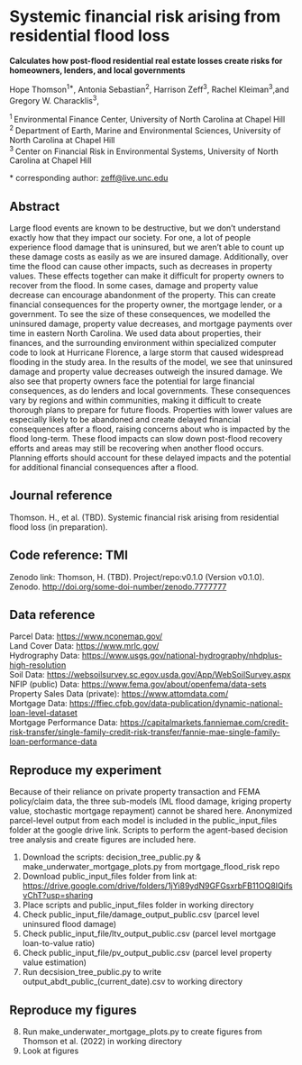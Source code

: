 # Systemic financial risk arising from residential flood loss

**Calculates how post-flood residential real estate losses create risks for homeowners, lenders, and local governments**

Hope Thomson<sup>1\*</sup>, Antonia Sebastian<sup>2</sup>, Harrison Zeff<sup>3</sup>, Rachel Kleiman<sup>3</sup>,and Gregory W. Characklis<sup>3</sup>,

<sup>1 </sup> Environmental Finance Center, University of North Carolina at Chapel Hill<br/>
<sup>2 </sup> Department of Earth, Marine and Environmental Sciences, University of North Carolina at Chapel Hill<br/>
<sup>3 </sup> Center on Financial Risk in Environmental Systems, University of North Carolina at Chapel Hill<br/>


\* corresponding author:  zeff@live.unc.edu

## Abstract
Large flood events are known to be destructive, but we don’t understand exactly how that they impact our society. For one, a lot of people experience flood damage that is uninsured, but we aren’t able to count up these damage costs as easily as we are insured damage. Additionally, over time the flood can cause other impacts, such as decreases in property values. These effects together can make it difficult for property owners to recover from the flood. In some cases, damage and property value decrease can encourage abandonment of the property. This can create financial consequences for the property owner, the mortgage lender, or a government.
To see the size of these consequences, we modelled the uninsured damage, property value decreases, and mortgage payments over time in eastern North Carolina. We used data about properties, their finances, and the surrounding environment within specialized computer code to look at Hurricane Florence, a large storm that caused widespread flooding in the study area. In the results of the model, we see that uninsured damage and property value decreases outweigh the insured damage. We also see that property owners face the potential for large financial consequences, as do lenders and local governments. These consequences vary by regions and within communities, making it difficult to create thorough plans to prepare for future floods. Properties with lower values are especially likely to be abandoned and create delayed financial consequences after a flood, raising concerns about who is impacted by the flood long-term. These flood impacts can slow down post-flood recovery efforts and areas may still be recovering when another flood occurs. Planning efforts should account for these delayed impacts and the potential for additional financial consequences after a flood.
## Journal reference
Thomson. H., et al. (TBD). Systemic financial risk arising from residential flood loss (in preparation).

## Code reference: TMI
Zenodo link:
Thomson, H. (TBD). Project/repo:v0.1.0 (Version v0.1.0). Zenodo. http://doi.org/some-doi-number/zenodo.7777777

## Data reference
Parcel Data: https://www.nconemap.gov/<br/>
Land Cover Data: https://www.mrlc.gov/<br/>
Hydrography Data: https://www.usgs.gov/national-hydrography/nhdplus-high-resolution<br/>
Soil Data: https://websoilsurvey.sc.egov.usda.gov/App/WebSoilSurvey.aspx<br/>
NFIP (public) Data: https://www.fema.gov/about/openfema/data-sets<br/>
Property Sales Data (private): https://www.attomdata.com/<br/>
Mortgage Data: https://ffiec.cfpb.gov/data-publication/dynamic-national-loan-level-dataset<br/>
Mortgage Performance Data: https://capitalmarkets.fanniemae.com/credit-risk-transfer/single-family-credit-risk-transfer/fannie-mae-single-family-loan-performance-data<br/>

## Reproduce my experiment
Because of their reliance on private property transaction and FEMA policy/claim data, the three sub-models (ML flood damage, kriging property value, stochastic mortgage repayment) cannot be shared here. Anonymized parcel-level output from each model is included in the public_input_files folder at the google drive link.  Scripts to perform the agent-based decision tree analysis and create figures are included here.

1. Download the scripts: decision_tree_public.py & make_underwater_mortgage_plots.py from mortgage_flood_risk repo
2. Download public_input_files folder from link at: https://drive.google.com/drive/folders/1jYi89ydN9GFGsxrbFB11OQ8IQifsvChT?usp=sharing
3. Place scripts and public_input_files folder in working directory 
4. Check public_input_file/damage_output_public.csv (parcel level uninsured flood damage)
5. Check public_input_file/ltv_output_public.csv (parcel level mortgage loan-to-value ratio)
6. Check public_input_file/pv_output_public.csv (parcel level property value estimation)
7. Run decsision_tree_public.py to write output_abdt_public_(current_date).csv to working directory

## Reproduce my figures
8. Run make_underwater_mortgage_plots.py to create figures from Thomson et al. (2022) in working directory
9. Look at figures

